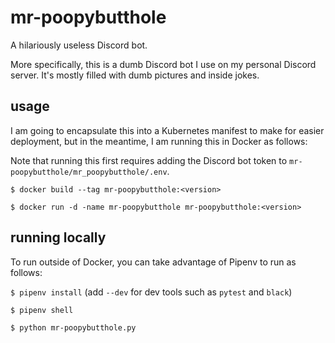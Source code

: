 # mr-poopybutthole

A hilariously useless Discord bot.

More specifically, this is a dumb Discord bot I use on my personal Discord server. It's mostly filled with dumb pictures and inside jokes.

## usage

I am going to encapsulate this into a Kubernetes manifest to make for easier deployment, but in the meantime, I am running this in Docker as follows:

Note that running this first requires adding the Discord bot token to `mr-poopybutthole/mr_poopybutthole/.env`.

`$ docker build --tag mr-poopybutthole:<version>`

`$ docker run -d -name mr-poopybutthole mr-poopybutthole:<version>`

## running locally

To run outside of Docker, you can take advantage of Pipenv to run as follows:

`$ pipenv install` (add `--dev` for dev tools such as `pytest` and `black`)

`$ pipenv shell`

`$ python mr-poopybutthole.py`